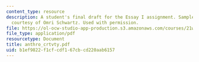 ```yaml
---
content_type: resource
description: A student's final draft for the Essay I assignment. Sample student essay
  courtesy of Omri Schwartz. Used with permission.
file: https://ol-ocw-studio-app-production.s3.amazonaws.com/courses/21w-730-2-the-creative-spark-fall-2004/b1ef9822f1cfcdf167cbcd220aab6157_anthro_crtvty.pdf
file_type: application/pdf
resourcetype: Document
title: anthro_crtvty.pdf
uid: b1ef9822-f1cf-cdf1-67cb-cd220aab6157
---
```

